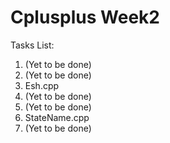 # Cplusplus Week2

Tasks List:

1. (Yet to be done)
2. (Yet to be done)
3. Esh.cpp
4. (Yet to be done)
5. (Yet to be done)
6. StateName.cpp
7. (Yet to be done)
